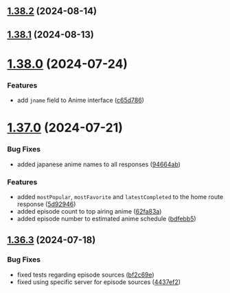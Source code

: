 ## [1.38.2](https://github.com/ghoshRitesh12/aniwatch-api/compare/v1.38.1...v1.38.2) (2024-08-14)



## [1.38.1](https://github.com/ghoshRitesh12/aniwatch-api/compare/v1.38.0...v1.38.1) (2024-08-13)



# [1.38.0](https://github.com/ghoshRitesh12/aniwatch-api/compare/v1.37.0...v1.38.0) (2024-07-24)


### Features

* add `jname` field to Anime interface ([c65d786](https://github.com/ghoshRitesh12/aniwatch-api/commit/c65d786673c4369b8d617a6972d01b7ad3a51954))



# [1.37.0](https://github.com/ghoshRitesh12/aniwatch-api/compare/v1.36.3...v1.37.0) (2024-07-21)


### Bug Fixes

* added japanese anime names to all responses ([94664ab](https://github.com/ghoshRitesh12/aniwatch-api/commit/94664abdfdf1be8820f96afe081182f59281f4cb))


### Features

* added `mostPopular`, `mostFavorite` and `latestCompleted` to the home route response ([5d92946](https://github.com/ghoshRitesh12/aniwatch-api/commit/5d929461ce918006b9c3977e5af5f76799e820b3))
* added episode count to top airing anime ([62fa83a](https://github.com/ghoshRitesh12/aniwatch-api/commit/62fa83a56d5e5ea4cc5e7b38b478208b0c5e6a72))
* added episode number to estimated anime schedule ([bdfebb5](https://github.com/ghoshRitesh12/aniwatch-api/commit/bdfebb5e320c15ae9de1a57a66b6a4602bcebf4d))



## [1.36.3](https://github.com/ghoshRitesh12/aniwatch-api/compare/v1.36.2...v1.36.3) (2024-07-18)


### Bug Fixes

* fixed tests regarding episode sources ([bf2c69e](https://github.com/ghoshRitesh12/aniwatch-api/commit/bf2c69e7abf161f611d8b5c85248d63548211e79))
* fixed using specific server for episode sources ([4437ef2](https://github.com/ghoshRitesh12/aniwatch-api/commit/4437ef24cc224e784701fbed2fa26e1ce90e04a5))




